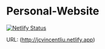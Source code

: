 # Personal-Website

[![Netlify Status](https://api.netlify.com/api/v1/badges/4b89b927-a19f-4f2a-9728-9eb4899b8961/deploy-status)](https://app.netlify.com/sites/jcvincentliu/deploys)


URL: (http://jcvincentliu.netlify.app) 
